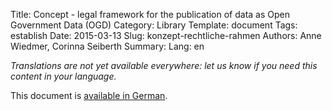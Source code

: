 Title: Concept - legal framework for the publication of data as Open Government Data (OGD)
Category: Library
Template: document
Tags: establish
Date: 2015-03-13
Slug: konzept-rechtliche-rahmen
Authors: Anne Wiedmer, Corinna Seiberth
Summary:
Lang: en


<em>Translations are not yet available everywhere: let us know if you need this content in your language.</em>

This document is [available in German](/de/library/konzept-rechtliche-rahmen).
